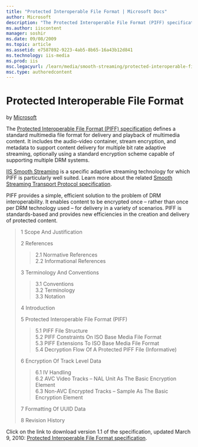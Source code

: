 ```yaml
---
title: "Protected Interoperable File Format | Microsoft Docs"
author: Microsoft
description: "The Protected Interoperable File Format (PIFF) specification defines a standard multimedia file format for delivery and playback of multimedia content. It in..."
ms.author: iiscontent
manager: soshir
ms.date: 09/08/2009
ms.topic: article
ms.assetid: e7587892-9223-4ab5-8b65-16a43b12d841
ms.technology: iis-media
ms.prod: iis
msc.legacyurl: /learn/media/smooth-streaming/protected-interoperable-file-format
msc.type: authoredcontent
---
```

Protected Interoperable File Format
====================
by [Microsoft](https://github.com/Microsoft)

The [Protected Interoperable File Format (PIFF) specification](https://go.microsoft.com/?linkid=9682897 "Protected Interoperable File Format") defines a standard multimedia file format for delivery and playback of multimedia content. It includes the audio-video container, stream encryption, and metadata to support content delivery for multiple bit rate adaptive streaming, optionally using a standard encryption scheme capable of supporting multiple DRM systems.

[IIS Smooth Streaming](https://www.iis.net/downloads/microsoft/smooth-streaming "IIS Smooth Streaming") is a specific adaptive streaming technology for which PIFF is particularly well suited. Learn more about the related [Smooth Streaming Transport Protocol specification](smooth-streaming-transport-protocol.md "Smooth Streaming Transport Protocol specificatio").

PIFF provides a simple, efficient solution to the problem of DRM interoperability. It enables content to be encrypted once – rather than once per DRM technology used – for delivery in a variety of scenarios. PIFF is standards-based and provides new efficiencies in the creation and delivery of protected content.

> 1 Scope And Justification
> 
> 2 References
> 
> > 2.1 Normative References  
> > 2.2 Informational References
> 
> 
> 3 Terminology And Conventions
> 
> > 3.1 Conventions  
> > 3.2 Terminology  
> > 3.3 Notation
> 
> 
> 4 Introduction
> 
> 5 Protected Interoperable File Format (PIFF)
> 
> > 5.1 PIFF File Structure  
> > 5.2 PIFF Constraints On ISO Base Media File Format  
> > 5.3 PIFF Extensions To ISO Base Media File Format  
> > 5.4 Decryption Flow Of A Protected PIFF File (Informative)
> 
> 
> 6 Encryption Of Track Level Data
> 
> > 6.1 IV Handling  
> > 6.2 AVC Video Tracks – NAL Unit As The Basic Encryption Element  
> > 6.3 Non-AVC Encrypted Tracks – Sample As The Basic Encryption Element
> 
> 
> 7 Formatting Of UUID Data
> 
> 8 Revision History


Click on the link to download version 1.1 of the specification, updated March 9, 2010: [Protected Interoperable File Format specification](https://go.microsoft.com/?linkid=9682897 "Protected Interoperable File Format").